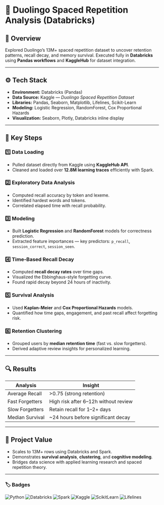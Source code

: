 # 🦉 Duolingo Spaced Repetition Analysis (Databricks)

## 📘 Overview
Explored Duolingo’s 13M+ spaced repetition dataset to uncover retention patterns, recall decay, and memory survival. Executed fully in **Databricks** using **Pandas workflows** and **KaggleHub** for dataset integration.

---

## ⚙️ Tech Stack
- **Environment:** Databricks (Pandas)  
- **Data Source:** Kaggle — *Duolingo Spaced Repetition Dataset*  
- **Libraries:** Pandas, Seaborn, Matplotlib, Lifelines, Scikit-Learn
- **Modeling:** Logistic Regression, RandomForest, Cox Proportional Hazards  
- **Visualization:** Seaborn, Plotly, Databricks inline display  

---

## 🧠 Key Steps

### 1️⃣ Data Loading
- Pulled dataset directly from Kaggle using **KaggleHub API**.  
- Cleaned and loaded over **12.8M learning traces** efficiently with Spark.

### 2️⃣ Exploratory Data Analysis
- Computed recall accuracy by token and lexeme.  
- Identified hardest words and tokens.  
- Correlated elapsed time with recall probability.

### 3️⃣ Modeling
- Built **Logistic Regression** and **RandomForest** models for correctness prediction.  
- Extracted feature importances — key predictors: `p_recall`, `session_correct`, `session_seen`.

### 4️⃣ Time-Based Recall Decay
- Computed **recall decay rates** over time gaps.  
- Visualized the Ebbinghaus-style forgetting curve.  
- Found rapid decay beyond 24 hours of inactivity.

### 5️⃣ Survival Analysis
- Used **Kaplan-Meier** and **Cox Proportional Hazards** models.  
- Quantified how time gaps, engagement, and past recall affect forgetting risk.

### 6️⃣ Retention Clustering
- Grouped users by **median retention time** (fast vs. slow forgetters).  
- Derived adaptive review insights for personalized learning.

---

## 🔍 Results
| Analysis | Insight |
|-----------|----------|
| Average Recall | >0.75 (strong retention) |
| Fast Forgetters | High risk after 6–12h without review |
| Slow Forgetters | Retain recall for 1–2+ days |
| Median Survival | ~24 hours before significant decay |

---

## 🧩 Project Value
- Scales to 13M+ rows using Databricks and Spark.  
- Demonstrates **survival analysis**, **clustering**, and **cognitive modeling**.  
- Bridges data science with applied learning research and spaced repetition theory.  

---

### 🏷️ Badges
![Python](https://img.shields.io/badge/Python-3.12-blue)
![Databricks](https://img.shields.io/badge/Platform-Databricks-orange)
![Spark](https://img.shields.io/badge/BigData-Spark-red)
![Kaggle](https://img.shields.io/badge/Data-Kaggle-blueviolet)
![ScikitLearn](https://img.shields.io/badge/ML-ScikitLearn-yellow)
![Lifelines](https://img.shields.io/badge/Analysis-Survival-green)
